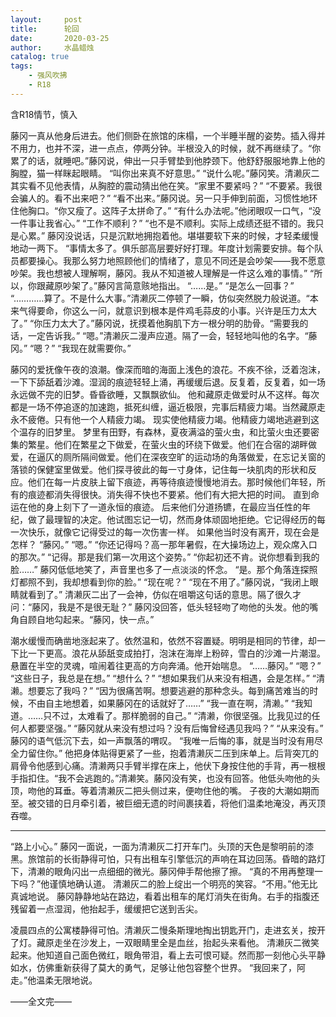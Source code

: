 ```yaml
---
layout:     post
title:      轮回
date:       2020-03-25
author:     水晶蜡烛
catalog: true
tags:
    - 强风吹拂
    - R18
---
```


含R18情节，慎入



藤冈一真从他身后进去。他们侧卧在旅馆的床榻，一个半睡半醒的姿势。插入得并不用力，也并不深，进一点点，停两分钟。半根没入的时候，就不再继续了。“你累了的话，就睡吧。”藤冈说，伸出一只手臂垫到他脖颈下。他舒舒服服地靠上他的胸膛，猫一样眯起眼睛。
“叫你出来真不好意思。”
“说什么呢。”藤冈笑。清濑灰二其实看不见他表情，从胸腔的震动猜出他在笑。“家里不要紧吗？”
“不要紧。我很会骗人的。看不出来吧？”
“看不出来。”藤冈说。另一只手伸到前面，习惯性地环住他胸口。“你又瘦了。这阵子太拼命了。”
“有什么办法呢。”他闭眼叹一口气，“没一件事让我省心。”
“工作不顺利？”
“也不是不顺利。实际上成绩还挺不错的。我只是心累。”
藤冈没说话，只是沉默地拥抱着他。堪堪要软下来的时候，才轻柔缓慢地动一两下。
“事情太多了。俱乐部高层要好好打理。年度计划需要安排。每个队员都要操心。我那么努力地照顾他们的情绪了，意见不同还是会吵架——我不愿意吵架。我也想被人理解啊，藤冈。我从不知道被人理解是一件这么难的事情。”
“所以，你跟藏原吵架了。”藤冈言简意赅地指出。
“……是。”
“是怎么一回事？”
“…………算了。不是什么大事。”清濑灰二停顿了一瞬，仿似突然脱力般说道。“本来气得要命，你这么一问，就意识到根本是件鸡毛蒜皮的小事。兴许是压力太大了。”
“你压力太大了。”藤冈说，抚摸着他胸肌下方一根分明的肋骨。“需要我的话，一定告诉我。”
“嗯。”清濑灰二漫声应道。隔了一会，轻轻地叫他的名字。“藤冈。”
“嗯？”
“我现在就需要你。”

藤冈的爱抚像午夜的浪潮。像深而暗的海面上浅色的浪花。不疾不徐，泛着泡沫，一下下舔舐着沙滩。湿润的痕迹轻轻上涌，再缓缓后退。反复着，反复着，如一场永远做不完的旧梦。昏昏欲睡，又飘飘欲仙。
他和藏原走做爱时从不这样。每次都是一场不停追逐的加速跑，抵死纠缠，逼近极限，完事后精疲力竭。当然藏原走永不疲倦。只有他一个人精疲力竭。
现实使他精疲力竭。他精疲力竭地逃避到这个温存的旧梦里。
梦里有田野，有森林，夏夜满溢的萤火虫，和比萤火虫还要密集的繁星。他们在繁星之下做爱，在萤火虫的环绕下做爱。他们在合宿的湖畔做爱，在逼仄的厕所隔间做爱。他们在深夜空旷的运动场的角落做爱，在忘记关窗的落锁的保健室里做爱。他们探寻彼此的每一寸身体，记住每一块肌肉的形状和反应。他们在每一片皮肤上留下痕迹，再等待痕迹慢慢地消去。那时候他们年轻，所有的痕迹都消失得很快。消失得不快也不要紧。他们有大把大把的时间。
直到命运在他的身上刻下了一道永恒的痕迹。
后来他们分道扬镳，在最应当任性的年纪，做了最理智的决定。他试图忘记一切，然而身体顽固地拒绝。它记得经历的每一次快乐，就像它记得受过的每一次伤害一样。
如果他当时没有离开，现在会是怎样？
“藤冈。”
“嗯。”
“你还记得吗？高一那年暑假，在大操场边上，观众席入口的那次。”
“记得。那是我们第一次用这个姿势。”
“你起初还不肯。说你想看到我的脸……”
藤冈低低地笑了，声音里也多了一点淡淡的怀念。
“是。那个角落连探照灯都照不到，我却想看到你的脸。”
“现在呢？”
“现在不用了。”藤冈说，“我闭上眼睛就看到了。”
清濑灰二出了一会神，仿似在咀嚼这句话的意思。隔了很久才问：“藤冈，我是不是很无耻？”
藤冈没回答，低头轻轻吻了吻他的头发。他的嘴角自顾自地勾起来。“藤冈，快一点。”

潮水缓慢而确凿地涨起来了。依然温和，依然不容置疑。明明是相同的节律，却一下比一下更高。浪花从舔舐变成拍打，泡沫在海岸上粉碎，雪白的沙滩一片潮湿。悬置在半空的灵魂，喧闹着往更高的方向奔涌。他开始喘息。
“……藤冈。”
“嗯？”
“这些日子，我总是在想。”
“想什么？”
“想如果我们从来没有相遇，会是怎样。”
“清濑。想要忘了我吗？”
“因为很痛苦啊。想要逃避的那种念头。每到痛苦难当的时候，不由自主地想着，如果藤冈在的话就好了……”
“我一直在啊，清濑。”
“我知道。……只不过，太难看了。那样脆弱的自己。”
“清濑，你很坚强。比我见过的任何人都要坚强。”
“藤冈就从来没有想过吗？没有后悔曾经遇见我吗？”
“从来没有。”
藤冈的语气低沉下去，如一声飘落的喟叹。
“我唯一后悔的事，就是当时没有用尽全力留住你。”
他把身体贴得更紧了一些，抱着清濑灰二压到床单上。后背突兀的肩骨令他感到心痛。清濑两只手臂半撑在床上，他伏下身按住他的手背，再一根根手指扣住。“我不会逃跑的。”清濑笑。藤冈没有笑，也没有回答。他低头吻他的头顶，吻他的耳垂。等着清濑灰二把头侧过来，便吻住他的嘴。
子夜的大潮如期而至。被交错的日月牵引着，被巨细无遗的时间裹挟着，将他们温柔地淹没，再灭顶吞噬。

---

“路上小心。”
藤冈一面说，一面为清濑灰二打开车门。头顶的天色是黎明前的漆黑。旅馆前的长街静得可怕，只有出租车引擎低沉的声响在耳边回荡。昏暗的路灯下，清濑的眼角闪出一点细细的微光。藤冈伸手帮他擦了擦。
“真的不用再整理一下吗？”他谨慎地确认道。
清濑灰二的脸上绽出一个明亮的笑容。“不用。”他无比真诚地说。
藤冈静静地站在路边，看着出租车的尾灯消失在街角。右手的指腹还残留着一点湿润，他抬起手，缓缓把它送到舌尖。


凌晨四点的公寓楼静得可怕。清濑灰二慢条斯理地掏出钥匙开门，走进玄关，按开了灯。藏原走坐在沙发上，一双眼睛里全是血丝，抬起头来看他。
清濑灰二微笑起来。他知道自己面色微红，眼角带泪，看上去可恨可疑。然而那一刻他心头平静如水，仿佛重新获得了莫大的勇气，足够让他包容整个世界。
“我回来了，阿走。”他温柔无限地说。


——全文完——